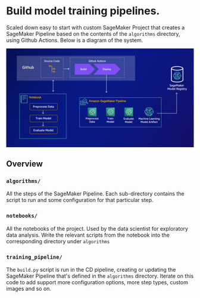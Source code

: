# Build model training pipelines.

Scaled down easy to start with custom SageMaker Project that creates a SageMaker Pipeline based on the contents of the `algorithms` directory, using Github Actions. Below is a diagram of the system.

![Overview of solution](../assets/build-overview.png "Solution overview")

## Overview

### `algorithms/`

All the steps of the SageMaker Pipeline. Each sub-directory contains the script to run and some configuration for that particular step.

### `notebooks/`

All the notebooks of the project. Used by the data scientist for exploratory data analysis. Write the relevant scripts from the notebook into the corresponding directory under `algorithms`

### `training_pipeline/`

The `build.py` script is run in the CD pipeline, creating or updating the SageMaker Pipeline that's defined in the `algorithms` directory. Iterate on this code to add support more configuration options, more step types, custom images and so on.
